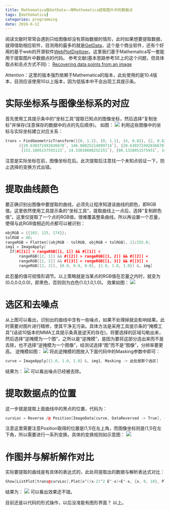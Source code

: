 ```yaml
---
title: Mathematica版GetData——用Mathematica提取图片中的数据点
tags: [mathematica]
categories: programming
date: 2016-6-12
---
```


阅读文献时常常会遇到只给图像却没有原始数据的情形，此时如果想要提取数据，就得借助相应软件，目测用的最多的就是[GetData](http://www.getdata-graph-digitizer.com/)，这个是个商业软件，还有个好用的基于web的开源软件[WebPlotDigitizer](http://arohatgi.info/WebPlotDigitizer/app/)。这里我们基于Mathematica写一套能用于提取图片中数据点的代码。
参考文献(基本思路参考SE上的这个问题，但具体取点和去点方式不同)：
[Recovering data points from an image](http://mathematica.stackexchange.com/questions/1524/recovering-data-points-from-an-image)

Attention：这里的版本强烈依赖于Mathematica的版本，此处使用的是10.4版本，目测应该使用10以上版本，因为低版本中不会出现工具提示条。

# 实际坐标系与图像坐标系的对应
首先使用工具提示条中的“坐标工具”提取已知点的图像坐标，然后选择“复制坐标”并保存(注意保存的数据中的点的先后顺序)。
如图：
![](http://7xrm8i.com1.z0.glb.clouddn.com/mma-getdata1.png)
利用这些图像中的坐标与实际坐标建立对应关系：
```cpp
trans = FindGeometricTransform[{{0, 1.2}, {0, 1.1}, {4, 0.82}, {2, 0.82}},
      {{20.630372492836678`, 146.88825214899714`}, {20.630372492836678`, 111.8166189111748`}, 
       {153.1805157593123`, 14.33810888252151`}, {86.1318051575931`, 14.33810888252151`}},TransformationClass->"Affine"][[2]];
```
注意是实际坐标在前，图像坐标在后。此次提取后注意找一个未知点验证一下，防止选择的变换方式出错。

# 提取曲线颜色
要正确识别出图像中要提取的曲线，必须先让程序知道该曲线的颜色，即RGB值。这里依然使用工具提示条的“坐标工具”，提取曲线上一点后，选择“复制颜色值”。这里仅提取了一个点的RGB值，很难覆盖整条曲线，所以再设置一个忍量，使得与此RGB值相近的点都可以被识别：
```cpp
objRGB = {{103, 125, 174}};
tolRGB = 40;
rangeRGB = Flatten[{objRGB - tolRGB, objRGB + tolRGB}, 1]/255.0;
img1 = ImageApply[
  If[#[[1]] > rangeRGB[[1, 1]] && #[[1]] < 
      rangeRGB[[2, 1]] && #[[2]] > rangeRGB[[1, 2]] && #[[2]] < 
      rangeRGB[[2, 2]] && #[[3]] > rangeRGB[[1, 3]] && #[[3]] < 
      rangeRGB[[2, 3]], {0.0, 0.0, 0.0}, {1.0, 1.0, 1.0}] &, img]
```
此忍量的值可视情形调节。以上策略就是当某点的RGB值在忍量之内时，就变为(0.0,0.0,0.0)，即黑色，否则则为白色(1.0,1.0,1.0)。
效果如图：
![](http://7xrm8i.com1.z0.glb.clouddn.com/mma-getdata2.png)

# 选区和去噪点 
从上图可以看出，识别出的曲线中含有一些噪点，如果不处理掉就会影响结果。此时需要对图片进行精修，使其干净无污染。具体方法是采用工具提示条的“掩模工具”(话说10版本的MMA工具提示条真是逆天的存在)，将要选择的区域勾勒出来，然后选择“逆掩模为一个图”，之所以是“逆掩模”，是因为要将这部分选出来而不是去除，也不选择“逆掩模为一个图像”，经测试选择“图”而不是“图像”，分辨率要更高。
逆掩模如图：
![](http://7xrm8i.com1.z0.glb.clouddn.com/mma-getdata6.png)
将此逆掩模的图放入下面代码中的Masking参数中即可：
```cpp
curve = ImageApply[{1.0, 1.0, 1.0} &, img1, Masking -> 此处是那个选区]
```
结果为：
![](http://7xrm8i.com1.z0.glb.clouddn.com/mma-getdata3.png)
可以看出噪点已经被去除。

# 提取数据点的位置
这一步就是提取上面曲线中的黑点的位置，代码为：
```cpp
curvLoc = Reverse /@ Position[ImageData[curve, DataReversed -> True], {0., 0., 0.}];
```
注意这里需要注意Position取得的位置是(1,1)在左上角，而图像坐标则是(1,1)在左下角，所以需要进行一系列变换，具体的变换规则如示意图：
![](http://7xrm8i.com1.z0.glb.clouddn.com/mma-getdata4.jpg)

# 作图并与解析解作对比
实际要提取的曲线是有具体的表达式的，此处将提取出的数据与解析表达式对比：
```cpp
Show[ListPlot[trans@curvLoc],Plot[x^((x-2)^2 E^-x)+E^-x, {x, 0, 10}, PlotStyle->Red]]
```
结果为：
![](http://7xrm8i.com1.z0.glb.clouddn.com/mma-getdata5.png)
可以看出效果还不错。

目前还是以代码的形式操作，以后没准能有图形界面？
以上。
